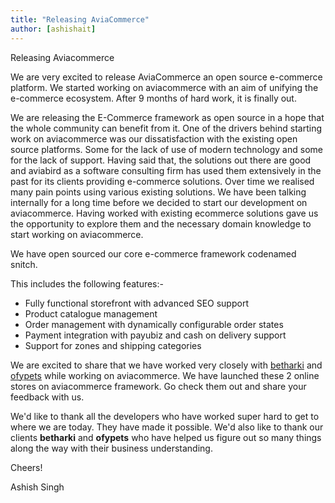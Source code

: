 ```yaml
---
title: "Releasing AviaCommerce"
author: [ashishait]
---
```


Releasing Aviacommerce

We are very excited to release AviaCommerce an open source e-commerce platform. We started working on aviacommerce with an aim of unifying the e-commerce ecosystem. After 9 months of hard work, it is finally out.

We are releasing the E-Commerce framework as open source in a hope that the whole community can benefit from it. One of the drivers behind starting work on aviacommerce was our dissatisfaction with the existing open source platforms. Some for the lack of use of modern technology and some for the lack of support. Having said that, the solutions out there are good and aviabird as a software consulting firm has used them extensively in the past for its clients providing e-commerce solutions. Over time we realised many pain points using various existing solutions. We have been talking internally for a long time before we decided to start our development on aviacommerce. Having worked with existing ecommerce solutions gave us the opportunity to explore them and the necessary domain knowledge to start working on aviacommerce.

We have open sourced our core e-commerce framework codenamed snitch. 

This includes the following features:-

* Fully functional storefront with advanced SEO support
* Product catalogue management
* Order management with dynamically configurable order states
* Payment integration with payubiz and cash on delivery support
* Support for zones and shipping categories

We are excited to share that we have worked very closely with [betharki](https://betharki.com) and [ofypets](https://www.ofypets.com) while working on aviacommerce. We have launched these 2 online stores on aviacommerce framework. Go check them out and share your feedback with us.

We'd like to thank all the developers who have worked super hard to get to where we are today. They have made it possible. We'd also like to thank our clients **betharki** and **ofypets** who have helped us figure out so many things along the way with their business understanding.

Cheers!

Ashish Singh
